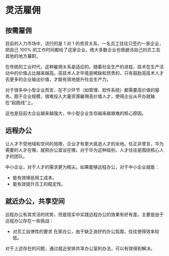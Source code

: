 # 灵活雇佣

## 按需雇佣
目前的人力市场中，流行的是 1 对 1 的劳资关系，一名员工往往只签约一家企业，把自己 100% 的工作时间都给了这家企业。绝大多数企业也很避讳自己的员工去其他的地方兼职。

在传统的工业时代，这种雇佣关系是适应的。随着社会生产的进程，技术在生产活动中的价值占比越来越高。高技术人才毕竟是稀缺和昂贵的，只有鼓励高技术人才去更多的企业输出价值，才能有效地提升社会生产力。

对于很多中小型企业而言，在不少环节（如管理、软件系统）都需要高价值的服务。囿于企业规模，很难投入大量资源雇佣高价值人才，使得企业从开办就输在“起跑线”上。

这也是目前大企业越来越强大，中小型企业生存越来越艰难的核心原因。


## 远程办公

让人才不受地域和空间的局限，企业才有更大挑选人才的余地。任正非曾言，华为需要的人才在哪，就把办公室设在哪。对于华为这种级别，人才往往是围绕核心人才的团队。

中小企业，对于人才的需求更为精尖。如果能够远程办公，对于中小企业就能：
* 能有效降低用工成本。
* 能有效提升员工的稳定性。

## 就近办公，共享空间

远程办公有其灵活的优势，但是现实中实践远程办公的效果有好有差。主要是由于远程办公存在一些挑战：

* 对员工自律性的要求
在家办公，由于缺乏良好的办公氛围，往往使得效率较低。

对于上述存在的问题，通过就近安排共享办公室的办法，可以有效得到解决。


